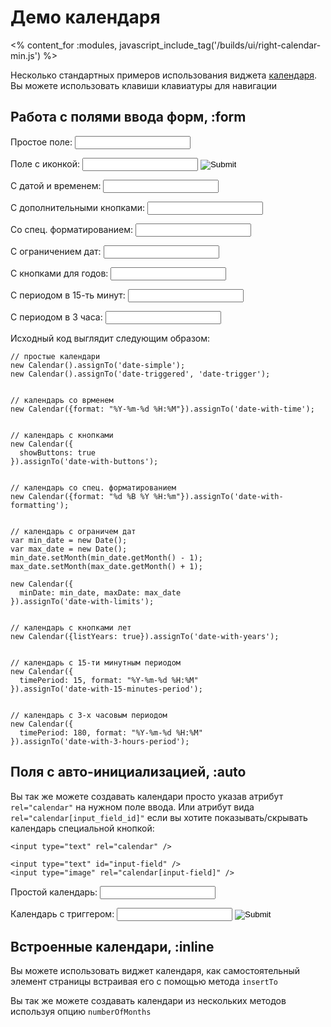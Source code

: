 # Демо календаря
<% content_for :modules, javascript_include_tag('/builds/ui/right-calendar-min.js') %>

Несколько стандартных примеров использования виджета [календаря](/ui/calendar).
Вы можете использовать клавиши клавиатуры для навигации

## Работа с полями ввода форм, :form
<p>
  <label>Простое поле:</label>
  <input type="text" id="date-simple" class="demo-field" />
</p>
<p>
  <label>Поле с иконкой:</label>
  <input type="text" id="date-triggered" class="demo-field" />
  <input type="image" id="date-trigger" src="/images/calendar.png" />
</p>
<p>
  <label>С датой и временем:</label>
  <input type="text" id="date-with-time" class="demo-field" />
</p>
<p>
  <label>С дополнительными кнопками:</label>
  <input type="text" id="date-with-buttons" class="demo-field" />
</p>
<p>
  <label>Со спец. форматированием:</label>
  <input type="text" id="date-with-formatting" class="demo-field" />
</p>
<p>
  <label>С ограничением дат:</label>
  <input type="text" id="date-with-limits" class="demo-field" />
</p>
<p>
  <label>С кнопками для годов:</label>
  <input type="text" id="date-with-years" class="demo-field" />
</p>
<p>
  <label>С периодом в 15-ть минут:</label>
  <input type="text" id="date-with-15-minutes-period" class="demo-field" />
</p>
<p>
  <label>С периодом в 3 часа:</label>
  <input type="text" id="date-with-3-hours-period" class="demo-field" />
</p>
<script type="text/javascript">
// <![CDATA[
  new Calendar().assignTo('date-simple');
  new Calendar().assignTo('date-triggered', 'date-trigger');
  new Calendar({format: "%Y-%m-%d %H:%M"}).assignTo('date-with-time');
  new Calendar({showButtons: true}).assignTo('date-with-buttons');
  new Calendar({
    format: "%d %B %Y %H:%m"
  }).assignTo('date-with-formatting');
  var min_date = new Date();
  var max_date = new Date();
  min_date.setMonth(min_date.getMonth() - 1);
  max_date.setMonth(max_date.getMonth() + 1);

  new Calendar({
    minDate: min_date, maxDate: max_date
  }).assignTo('date-with-limits');
  
  new Calendar({listYears: true}).assignTo('date-with-years');
  
  new Calendar({
    timePeriod: 15, format: "%Y-%m-%d %H:%M"
  }).assignTo('date-with-15-minutes-period');
  
  new Calendar({
    timePeriod: 180, format: "%Y-%m-%d %H:%M"
  }).assignTo('date-with-3-hours-period');
// ]]>
</script>

Исходный код выглядит следующим образом:

    // простые календари
    new Calendar().assignTo('date-simple');
    new Calendar().assignTo('date-triggered', 'date-trigger');


    // календарь со врменем
    new Calendar({format: "%Y-%m-%d %H:%M"}).assignTo('date-with-time');


    // календарь с кнопками
    new Calendar({
      showButtons: true
    }).assignTo('date-with-buttons');


    // календарь со спец. форматированием
    new Calendar({format: "%d %B %Y %H:%m"}).assignTo('date-with-formatting');


    // календарь с ограничем дат
    var min_date = new Date();
    var max_date = new Date();
    min_date.setMonth(min_date.getMonth() - 1);
    max_date.setMonth(max_date.getMonth() + 1);

    new Calendar({
      minDate: min_date, maxDate: max_date
    }).assignTo('date-with-limits');


    // календарь с кнопками лет
    new Calendar({listYears: true}).assignTo('date-with-years');


    // календарь с 15-ти минутным периодом
    new Calendar({
      timePeriod: 15, format: "%Y-%m-%d %H:%M"
    }).assignTo('date-with-15-minutes-period');


    // календарь с 3-х часовым периодом
    new Calendar({
      timePeriod: 180, format: "%Y-%m-%d %H:%M"
    }).assignTo('date-with-3-hours-period');

## Поля с авто-инициализацией, :auto

Вы так же можете создавать календари просто указав атрибут `rel="calendar"` на
нужном поле ввода. Или атрибут вида `rel="calendar[input_field_id]"` если
вы хотите показывать/скрывать календарь специальной кнопкой:

    <input type="text" rel="calendar" />
  
    <input type="text" id="input-field" />
    <input type="image" rel="calendar[input-field]" />

<p>
  <label>Простой календарь:</label>
  <input type="text" rel="calendar" class="demo-field" />
</p>
<p>
  <label>Календарь с триггером:</label>
  <input type="text" id="input-field" class="demo-field" />
  <input type="image" rel="calendar[input-field]" src="/images/calendar.png" />
</p>

## Встроенные календари, :inline

Вы можете использовать виджет календаря, как самостоятельный элемент страницы
встраивая его с помощью метода `insertTo`

<p>
  <div id="simple-calendar"></div>
</p>
<p>
  <div id="simple-calendar-with-time"></div>
</p>
<p>
  <div id="simple-calendar-with-buttons"></div>
</p>
<script type="text/javascript">
//<![CDATA[
new Calendar().insertTo('simple-calendar');
new Calendar({showTime: true}).insertTo('simple-calendar-with-time');
new Calendar({showButtons: true}).insertTo('simple-calendar-with-buttons');
//]]>
</script>

Вы так же можете создавать календари из нескольких методов используя опцию `numberOfMonths`

<p>
  <div id="two-calendars"></div>
</p>
<p>
  <div id="calendar-greed"></div>
</p>
<script type="text/javascript">
//<![CDATA[
new Calendar({numberOfMonths: 2}).insertTo('two-calendars');
new Calendar({numberOfMonths: [2,2]}).insertTo('calendar-greed');
//]]>
</script>

